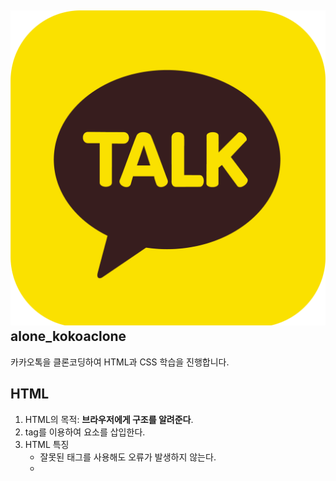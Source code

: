 ## <img src="kakaotalk_logo_round.png"> alone_kokoaclone

카카오톡을 클론코딩하여 HTML과 CSS 학습을 진행합니다.

## HTML

1. HTML의 목적: **브라우저에게 구조를 알려준다**.
2. tag를 이용하여 요소를 삽입한다.
3. HTML 특징
   - 잘못된 태그를 사용해도 오류가 발생하지 않는다.
   -
